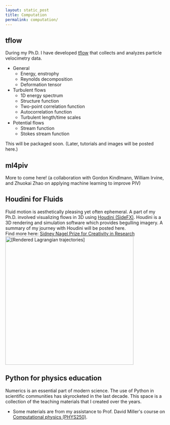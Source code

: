 ```yaml
---
layout: static_post
title: Computation
permalink: computation/
---
```


tflow
---
During my Ph.D. I have developed [tflow](https://github.com/tmatsuzawa/tflow) that collects and analyzes particle velocimetry data.
<ul>
    <li>General
        <ul>
            <li>Energy, enstrophy
            </li>
            <li>Reynolds decomposition
            </li>
            <li>Deformation tensor 
            </li>
        </ul>
    </li>
    <li>Turbulent flows
        <ul>
            <li>1D energy spectrum
            </li>
            <li>Structure function
            </li>
            <li>Two-point correlation function
            </li>
            <li>Autocorrelation function
            </li>
            <li>Turbulent length/time scales
            </li>
        </ul>
    </li>
    <li>Potential flows
        <ul>
            <li>Stream function
            </li>
            <li>Stokes stream function
            </li>
        </ul>
    </li>
</ul>
This will be packaged soon. 
(Later, tutorials and images will be posted here.)

[comment]: <> (&#40;<img src="https://lsdtopotools.github.io/img/LSD-logo.png" alt="LSDTopoTools Logo" style="width: 200px;"/>&#41;)

ml4piv
---
More to come here! (a collaboration with Gordon Kindlmann, William Irvine, and Zhuokai Zhao on applying machine learning to improve PIV)

Houdini for Fluids
---
Fluid motion is aesthetically pleasing yet often ephemeral. A part of my Ph.D. involved visualizing flows in 3D using [Houdini (SideFX)](https://www.sidefx.com/).
Houdini is a 3D rendering and simulation software which provides begulling imagery. A summary of my journey with Houdini will be posted here.
<br>
Find more here: <a href="https://physics.uchicago.edu/about/prizes-and-fellowships/sidney-nagel-prize-for-creativity-in-research/">Sidney Nagel Prize for Creativity in Research</a>
<img src="https://tmatsuzawa.github.io/images/computation/houdini4fluids/houdini4ptv.png" alt="[Rendered Lagrangian trajectories]" style="width: 400px;"/>

[comment]: <> (![Houdini]&#40;images/computations/houdini4fluids/houdini4ptv.gif&#41;)

Python for physics education
---
Numerics is an essential part of modern science. The use of Python in scientific communities has skyrocketed in the last decade.
This space is a collection of the teaching materials that I created over the years. 
- Some materials are from my assistance to Prof. David Miller's course on [Computational physics (PHYS250)](https://github.com/UChicagoPhysics/PHYS250).


[comment]: <> (IPython notebooks for scientific research)

[comment]: <> (---)

[comment]: <> (I spend a lot of time on prototyping, analyzing data, and solving models on IPython notebooks. )

[comment]: <> (This space is a collection of notebooks on my scientific endeavor.)

